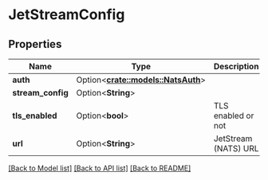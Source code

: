 # JetStreamConfig

## Properties

Name | Type | Description | Notes
------------ | ------------- | ------------- | -------------
**auth** | Option<[**crate::models::NatsAuth**](NatsAuth.md)> |  | [optional]
**stream_config** | Option<**String**> |  | [optional]
**tls_enabled** | Option<**bool**> | TLS enabled or not | [optional]
**url** | Option<**String**> | JetStream (NATS) URL | [optional]

[[Back to Model list]](../README.md#documentation-for-models) [[Back to API list]](../README.md#documentation-for-api-endpoints) [[Back to README]](../README.md)


